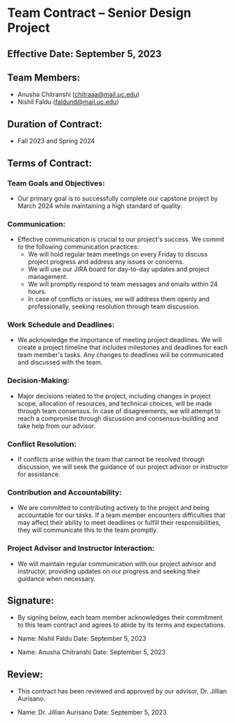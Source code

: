 # Team Contract – Senior Design Project

## Effective Date: September 5, 2023

## Team Members:

-   Anusha Chitranshi (chitraaa@mail.uc.edu)
-   Nishil Faldu (faldund@mail.uc.edu)

## Duration of Contract:

-   Fall 2023 and Spring 2024

## Terms of Contract:

### Team Goals and Objectives:

-   Our primary goal is to successfully complete our capstone project by March 2024 while maintaining a high standard of quality.

### Communication:

-   Effective communication is crucial to our project's success. We commit to the following communication practices:
    -   We will hold regular team meetings on every Friday to discuss project progress and address any issues or concerns.
    -   We will use our JIRA board for day-to-day updates and project management.
    -   We will promptly respond to team messages and emails within 24 hours.
    -   In case of conflicts or issues, we will address them openly and professionally, seeking resolution through team discussion.

### Work Schedule and Deadlines:

-   We acknowledge the importance of meeting project deadlines. We will create a project timeline that includes milestones and deadlines for each team member's tasks. Any changes to deadlines will be communicated and discussed with the team.

### Decision-Making:

-   Major decisions related to the project, including changes in project scope, allocation of resources, and technical choices, will be made through team consensus. In case of disagreements, we will attempt to reach a compromise through discussion and consensus-building and take help from our advisor.

### Conflict Resolution:

-   If conflicts arise within the team that cannot be resolved through discussion, we will seek the guidance of our project advisor or instructor for assistance.

### Contribution and Accountability:

-   We are committed to contributing actively to the project and being accountable for our tasks. If a team member encounters difficulties that may affect their ability to meet deadlines or fulfill their responsibilities, they will communicate this to the team promptly.

### Project Advisor and Instructor Interaction:

-   We will maintain regular communication with our project advisor and instructor, providing updates on our progress and seeking their guidance when necessary.

## Signature:

-   By signing below, each team member acknowledges their commitment to this team contract and agrees to abide by its terms and expectations.

-   Name: Nishil Faldu Date: September 5, 2023
-   Name: Anusha Chitranshi Date: September 5, 2023

## Review:

-   This contract has been reviewed and approved by our advisor, Dr. Jillian Aurisano.

-   Name: Dr. Jillian Aurisano Date: September 5, 2023
